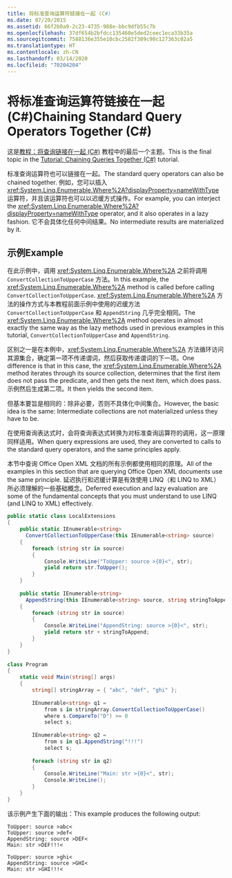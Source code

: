 ```yaml
---
title: 将标准查询运算符链接在一起 (C#)
ms.date: 07/20/2015
ms.assetid: 66f2b0a9-2c23-4735-988e-bbc9dfb55c7b
ms.openlocfilehash: 37df654b2bfdcc135460e5ded2ceec1eca33b35a
ms.sourcegitcommit: 7588136e355e10cbc2582f389c90c127363c02a5
ms.translationtype: HT
ms.contentlocale: zh-CN
ms.lasthandoff: 03/14/2020
ms.locfileid: "70204204"
---
```

# <a name="chaining-standard-query-operators-together-c"></a><span data-ttu-id="f8092-102">将标准查询运算符链接在一起 (C#)</span><span class="sxs-lookup"><span data-stu-id="f8092-102">Chaining Standard Query Operators Together (C#)</span></span>
<span data-ttu-id="f8092-103">这是[教程：将查询链接在一起 (C#)](./deferred-execution-and-lazy-evaluation-in-linq-to-xml.md) 教程中的最后一个主题。</span><span class="sxs-lookup"><span data-stu-id="f8092-103">This is the final topic in the [Tutorial: Chaining Queries Together (C#)](./deferred-execution-and-lazy-evaluation-in-linq-to-xml.md) tutorial.</span></span>  
  
 <span data-ttu-id="f8092-104">标准查询运算符也可以链接在一起。</span><span class="sxs-lookup"><span data-stu-id="f8092-104">The standard query operators can also be chained together.</span></span> <span data-ttu-id="f8092-105">例如，您可以插入 <xref:System.Linq.Enumerable.Where%2A?displayProperty=nameWithType> 运算符，并且该运算符也可以以迟缓方式操作。</span><span class="sxs-lookup"><span data-stu-id="f8092-105">For example, you can interject the <xref:System.Linq.Enumerable.Where%2A?displayProperty=nameWithType> operator, and it also operates in a lazy fashion.</span></span> <span data-ttu-id="f8092-106">它不会具体化任何中间结果。</span><span class="sxs-lookup"><span data-stu-id="f8092-106">No intermediate results are materialized by it.</span></span>  
  
## <a name="example"></a><span data-ttu-id="f8092-107">示例</span><span class="sxs-lookup"><span data-stu-id="f8092-107">Example</span></span>  
 <span data-ttu-id="f8092-108">在此示例中，调用 <xref:System.Linq.Enumerable.Where%2A> 之前将调用 `ConvertCollectionToUpperCase` 方法。</span><span class="sxs-lookup"><span data-stu-id="f8092-108">In this example, the <xref:System.Linq.Enumerable.Where%2A> method is called before calling `ConvertCollectionToUpperCase`.</span></span> <span data-ttu-id="f8092-109"><xref:System.Linq.Enumerable.Where%2A> 方法的操作方式与本教程前面示例中使用的迟缓方法 `ConvertCollectionToUpperCase` 和 `AppendString` 几乎完全相同。</span><span class="sxs-lookup"><span data-stu-id="f8092-109">The <xref:System.Linq.Enumerable.Where%2A> method operates in almost exactly the same way as the lazy methods used in previous examples in this tutorial, `ConvertCollectionToUpperCase` and `AppendString`.</span></span>  
  
 <span data-ttu-id="f8092-110">区别之一是在本例中，<xref:System.Linq.Enumerable.Where%2A> 方法循环访问其源集合，确定第一项不传递谓词，然后获取传递谓词的下一项。</span><span class="sxs-lookup"><span data-stu-id="f8092-110">One difference is that in this case, the <xref:System.Linq.Enumerable.Where%2A> method iterates through its source collection, determines that the first item does not pass the predicate, and then gets the next item, which does pass.</span></span> <span data-ttu-id="f8092-111">示例然后生成第二项。</span><span class="sxs-lookup"><span data-stu-id="f8092-111">It then yields the second item.</span></span>  
  
 <span data-ttu-id="f8092-112">但基本要旨是相同的：除非必要，否则不具体化中间集合。</span><span class="sxs-lookup"><span data-stu-id="f8092-112">However, the basic idea is the same: Intermediate collections are not materialized unless they have to be.</span></span>  
  
 <span data-ttu-id="f8092-113">在使用查询表达式时，会将查询表达式转换为对标准查询运算符的调用，这一原理同样适用。</span><span class="sxs-lookup"><span data-stu-id="f8092-113">When query expressions are used, they are converted to calls to the standard query operators, and the same principles apply.</span></span>  
  
 <span data-ttu-id="f8092-114">本节中查询 Office Open XML 文档的所有示例都使用相同的原理。</span><span class="sxs-lookup"><span data-stu-id="f8092-114">All of the examples in this section that are querying Office Open XML documents use the same principle.</span></span> <span data-ttu-id="f8092-115">延迟执行和迟缓计算是有效使用 LINQ（和 LINQ to XML）所必须理解的一些基础概念。</span><span class="sxs-lookup"><span data-stu-id="f8092-115">Deferred execution and lazy evaluation are some of the fundamental concepts that you must understand  to use LINQ (and LINQ to XML) effectively.</span></span>  
  
```csharp  
public static class LocalExtensions  
{  
    public static IEnumerable<string>  
      ConvertCollectionToUpperCase(this IEnumerable<string> source)  
    {  
        foreach (string str in source)  
        {  
            Console.WriteLine("ToUpper: source >{0}<", str);  
            yield return str.ToUpper();  
        }  
    }  
  
    public static IEnumerable<string>  
      AppendString(this IEnumerable<string> source, string stringToAppend)  
    {  
        foreach (string str in source)  
        {  
            Console.WriteLine("AppendString: source >{0}<", str);  
            yield return str + stringToAppend;  
        }  
    }  
}  
  
class Program  
{  
    static void Main(string[] args)  
    {  
        string[] stringArray = { "abc", "def", "ghi" };  
  
        IEnumerable<string> q1 =  
            from s in stringArray.ConvertCollectionToUpperCase()  
            where s.CompareTo("D") >= 0  
            select s;  
  
        IEnumerable<string> q2 =  
            from s in q1.AppendString("!!!")  
            select s;  
  
        foreach (string str in q2)  
        {  
            Console.WriteLine("Main: str >{0}<", str);  
            Console.WriteLine();  
        }  
    }  
}  
```  
  
 <span data-ttu-id="f8092-116">该示例产生下面的输出：</span><span class="sxs-lookup"><span data-stu-id="f8092-116">This example produces the following output:</span></span>  
  
```output  
ToUpper: source >abc<  
ToUpper: source >def<  
AppendString: source >DEF<  
Main: str >DEF!!!<  
  
ToUpper: source >ghi<  
AppendString: source >GHI<  
Main: str >GHI!!!<  
```  
